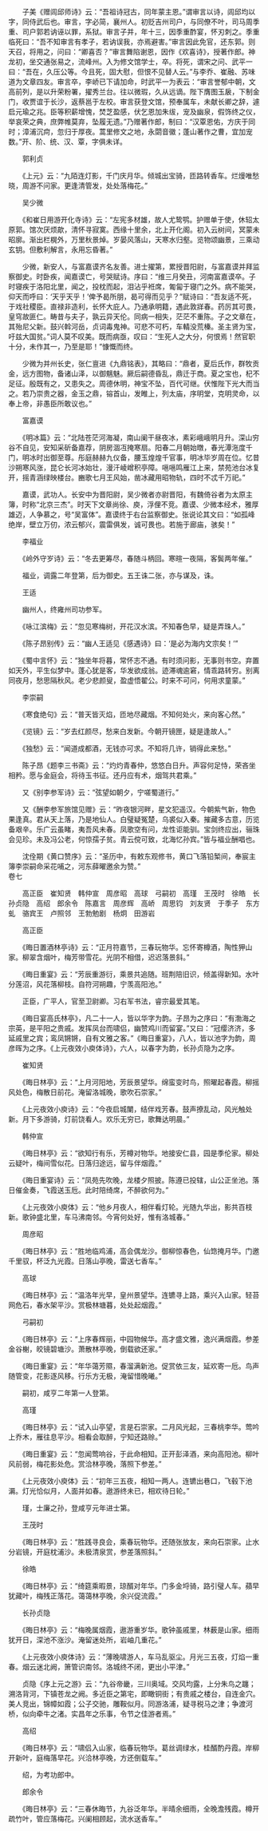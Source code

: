 <!-- { "loadSidebar": true } -->
　　子美《赠闾邱师诗》云：“吾祖诗冠古，同年蒙主恩。”谓审言以诗，闾邱均以字，同侍武后也。审言，字必简，襄州人。初贬吉州司户，与同僚不叶，司马周季重、司户郭若讷诬以罪，系狱。审言子并，年十三，因季重酢宴，怀刃刺之。季重临死曰：“吾不知审言有孝子，若讷误我，亦焉避害。”审言因此免官，还东郭。则天召，将用之，问曰：“卿喜否？”审言舞陷谢恩，因作《欢喜诗》，授著作郎。神龙初，坐交通张易之，流峰州。入为修文馆学士，卒。将死，谓宋之问、武平一曰：“吾在，久压公等。今且死，固大慰，但恨不见替人云。”与李乔、崔融、苏味道为文章四友。审言卒，李峤已下请加命，时武平一为表云：“审言誉郁中朝，文高前列，是以升荣粉署，擢秀兰台。往以微瑕，久从远谪。陛下膺图玉扆，下制金门，收贾谊于长沙，返蔡邕于左校。审言获登文馆，预奉属车，未献长卿之辞，遽启元瑜之兆。臣等积薪增愧，焚芝盈感，伏乞恩加朱绂，宠及幽泉，假饰终之仪，举哀荣之典，庶弊帷莫弃，坠履无遗。”乃赠著作郎，制曰：“汉覃恩佑，方庆于同时；漳浦沉疴，忽归于厚夜。蒿里修文之地，永閟音徽；蓬山著作之曹，宜加宠数。”开、阶、统、汉、覃，字俱未详。

　　郭利贞

　　《上元》云：“九陌连灯影，千门庆月华。倾城出宝骑，匝路转香车。烂熳唯愁晓，周游不问家。更逢清管发，处处落梅花。”

　　吴少微

　　《和崔日用游开化寺诗》云：“左宪多材雄，故人尤鸷鹗。护赠单于使，休轺太原郭。馆次厌烦歊，清怀寻寂寞。西缘十里余，北上开化阁。初入云树间，冥蒙未昭廓。渐出栏榥外，万里秋景焯。岁晏风落山，天寒水归壑。览物颂幽景，三乘动玄钥。但敷利解言，永用忘昏著。”

　　少微，新安人，与富嘉谟齐名友善。进士擢第，累授晋阳尉，与富嘉谟并拜监察御史。时卧疾，闻嘉谟亡，号哭赋诗。序曰：“维三月癸丑，河南富嘉谟卒。子时寝疾于洛阳北里，闻之，投枕而起，泪沾乎袵席，匍匐于寝门之外。病不能哭，仰天而呼曰：‘天乎天乎！’俾予曷所朋，曷可得而见乎？”赋诗曰：“吾友适不死，于戏社稷臣。直禄非造利，长怀大庇人。乃通承明籍，遇此敦牂春。药厉其可畏，皇穹故匪仁。畴昔与夫子，孰云异天伦。同病一相失，茫茫不重陈。子之文章在，其殆尼父新。鼓兴斡河岳，贞词毒鬼神。可悲不可朽，车輤没荒榛。圣主贤为宝，吁兹大国贫。”词人莫不叹美。既而病亟，叹曰：“生死人之大分，何恨焉！然官职十分，未作其一，乃至是耶！”慷慨而终。

　　少微为并州长史，张仁亶进《九鼎铭表》，其略曰：“鼎者，夏后氏作，群牧贡金，远方图物，备诸山泽，以御魑魅。厥后嗣德昏乱，鼎迁于商。夏之宝也，杞不足征。殷既有之，又患失之。周德休明，神宝不坠，百代可继。伏惟陛下光大而当之。若乃崇贵之器，金玉之鼎，镕首山，发睢上，列太庙，序明堂，克明灵命，以奉上帝，非愚臣所敢议也。”

　　富嘉谟

　　《明冰篇》云：“北陆苍茫河海凝，南山阑干昼夜冰，素彩峨峨明月升。深山穷谷不自见，安知采斫备嘉荐，阴房涸冱掩寒扇。阳春二月朝始暾，春光潭沲度千门，明冰时出御至尊。彤庭赫赫九仪备，腰玉煌煌千官事，明冰毕岁周在位。忆昔沙朔寒风涨，昆仑长河冰始壮，漫汗崚嶒积亭障。嗈嗈鸣雁江上来，禁苑池台冰复开，摇青涵绿映楼台。豳歌七月王风始，凿冰藏用昭物轨，四时不忒千万祀。”

　　嘉谟，武功人。长安中为晋阳尉，吴少微者亦尉晋阳，有魏倚谷者为太原主簿，时称“北京三杰”。时天下文章尚徐、庾，浮俚不竞。嘉谟、少微本经术，雅厚雄迈，人争慕之，号“吴富体”。嘉谟终于右台监察御史。张说论其文曰：“如孤峰绝岸，壁立万仞，浓云郁兴，震雷俱发，诚可畏也。若施于廊庙，骇矣！”

　　李福业

　　《岭外守岁诗》云：“冬去更筹尽，春随斗柄回。寒暄一夜隔，客鬓两年催。”

　　福业，调露二年登第，后为御史。五王诛二张，亦与谋及，诛。

　　王适

　　幽州人，终雍州司功参军。

　　《咏江滨梅》云：“忽见寒梅树，开花汉水滨。不知春色早，疑是弄珠人。”

　　《陈子昂别传》云：“幽人王适见《感遇诗》曰：‘是必为海内文宗矣！’”

　　《蜀中言怀》云：“独坐年将暮，常怀志不通。有时须问影，无事则书空。弃置如天外，平生似梦中。蓬心犹是客，华发欲成翁。迹滞魂逾窘，情乖路转穷。别离同夜月，愁思隔秋风。老少悲颜叟，盈虚悟翟公。时来不可问，何用求童蒙。”

　　李崇嗣

　　《寒食绝句》云：“普天皆灭焰，匝地尽藏烟。不知何处火，来向客心然。”

　　《览镜》云：“岁去红颜尽，愁来白发新。今朝开镜匣，疑是逢故人。”

　　《独愁》云：“闻道成都酒，无钱亦可求。不知将几许，销得此来愁。”

　　陈子昂《题李三书斋》云：“灼灼青春仲，悠悠白日升。声容何足恃，荣吝坐相矜。愿与金庭会，将待玉书征。还丹应有术，烟驾共君乘。”

　　又《别李参军诗》云：“弦望如朝夕，宁嗟蜀道行。”

　　又《酬李参军旅馆见赠》云：“昨夜银河畔，星文犯遥汉。今朝紫气新，物色果逢真。君从天上落，乃是地仙人。白璧疑冤楚，乌裘似入秦。摧藏多古意，历览备艰辛。乐广云虽睹，夷吾风未春。凤歌空有问，龙性讵能驯。宝剑终应出，骊珠会见珍。未及冯公老，何惊孺子贫。青云傥可致，北海忆孙宾。”皆与福业酬唱也。

　　沈佺期《黄口赞序》云：“圣历中，有敕东观修书，黄口飞落铅椠间，奉宸主簿李崇嗣命采花哺之，河东薛曜邀余为赞。”  
卷七

　　高正臣　崔知贤　韩仲宣　周彦昭　高球　弓嗣初　高瑾　王茂时　徐皓　长孙贞隐　高绍　郎余令　陈嘉言　周彦辉　高峤　周思钧　刘友贤　于季子　东方虬　骆宾王　卢照邻　王勃勉剧　杨炯　田游岩

　　高正臣

　　《晦日置酒林亭诗》云：“正月符嘉节，三春玩物华。忘怀寄樽酒，陶性狎山家。柳翠含烟叶，梅芳带雪花。光阴不相借，迟迟落景斜。”

　　《晦日重宴》云：“芳辰重游衍，乘景共追随。班荆陪旧识，倾盖得新知。水叶分莲沼，风花落柳枝。自符河朔趣，宁羡高阳池。”

　　正臣，广平人，官至卫尉卿。习右军书法，睿宗最爱其笔。

　　《晦日宴高氏林亭》，凡二十一人，皆以华字为韵。子昂为之序曰：“有渤海之宗英，是平阳之贵戚。发挥凤台而啸侣，幽赞鸡川而留宴。”又曰：“冠缨济济，多延戚里之宾；鸾凤锵锵，自有文雅之客。”《晦日重宴》，八人，皆以池字为韵，周彦晖为之序。《上元夜效小庾体诗》，六人，以春字为韵，长孙贞隐为之序。

　　崔知贤

　　《晦日林亭》云：“上月河阳地，芳辰景望华。绵蛮变时鸟，照曜起春霞。柳摇风处色，梅散日前花。淹留洛城晚，歌吹石崇家。”

　　《上元夜效小庾诗》云：“今夜启城闉，结伴戏芳春。鼓声撩乱动，风光触处新。月下多游骑，灯前饶看人。欢乐无穷已，歌舞达明晨。”

　　韩仲宣

　　《晦日林亭》云：“欲知行有乐，芳樽对物华。地接安仁县，园是季伦家。柳处云疑叶，梅间雪似花。日落归途远，留与伴烟霞。”

　　《晦日重宴诗》云：“凤苑先吹晚，龙楼夕照披。陈遵已投辖，山公正坐池。落日催金奏，飞霞送玉卮。此时陪绮席，不醉欲何为。”

　　《上元夜效小庾体》云：“他乡月夜人，相伴看灯轮。光随九华出，影共百枝新。歌钟盛北里，车马沸南邻。今宵何处好，惟有洛城春。”

　　周彦昭

　　《晦日林亭》云：“胜地临鸡浦，高会偶龙沙。御柳惊春色，仙筇掩月华。门邀千里驭，杯泛九光霞。日落山亭晚，雷送七香车。”

　　高球

　　《晦日林亭》云：“温洛年光早，皇州景望华。连镳寻上路，乘兴入山家。轻苔网危石，春水架平沙。赏极林塘暮，处处起烟霞。”

　　弓嗣初

　　《晦日林亭》云：“上序春辉丽，中园物候华。高才盛文雅，逸兴满烟霞。参差金谷榭，皎镜碧塘沙。萧散林亭晚，倒载欲还家。”

　　《晦日重宴》云：“年华蔼芳隰，春溜满新池。促赏依三友，延欢寄一卮。鸟声随管变，花影逐风移。行乐方无极，淹留惜晚曦。”

　　嗣初，咸亨二年第一人登第。

　　高瑾

　　《晦日林亭》云：“试入山亭望，言是石崇家。二月风光起，三春桃李华。莺吟上乔木，雁往息平沙。相看会取醉，宁知还路赊。”

　　《晦日重宴》云：“忽闻莺响谷，于此命相知。正开彭泽酒，来向高阳池。柳叶风前弱，梅花影处危。赏洽林亭晚，落照下参差。”

　　《上元夜效小庾体》云：“初年三五夜，相知一两人。连镳出巷口，飞毂下池漘。灯光恰似月，人面并如春。遨游终未已，相欢待日轮。”

　　瑾，士廉之孙，登咸亨元年进士第。

　　王茂时

　　《晦日林亭》云：“胜践寻良会，乘春玩物华。还随张放友，来向石崇家。止水分岩镜，开庭枕浦沙。未极清泉赏，参差落照斜。”

　　徐皓

　　《晦日林亭》云：“绮筵乘暇景，琼醑对年华。门多金埒骑，路引璧人车。蘋早犹藏叶，梅残正落花。蔼蔼林亭晚，余兴促流霞。”

　　长孙贞隐

　　《晦日林亭》云：“梅晚属烟霞，遨游重岁华。歌钟虽戚里，林薮是山家。细雨犹开日，深池不涨沙。淹留迷处所，岩岫几重花。”

　　《上元夜效小庾体诗》云：“薄晚啸游人，车马乱驱尘。月光三五夜，灯焰一重春。烟云迷北阙，箫管识南邻。洛城终不闭，更出小平津。”

　　贞隐《序上元之游》云：“九谷帝畿，三川奥域。交风均露，上分朱鸟之躔；溯洛背河，下镇苍龙之阙。多近臣之第宅，即瞰铜街；有贵戚之楼台，自连金穴。美人竞出，锦幛如霞；公子交驰，雕鞍似月。同游洛浦，疑寻税马之津；争渡河桥，似向牵牛之渚。实昌年之乐事，令节之佳游者焉。”

　　高绍

　　《晦日林亭》云：“啸侣入山家，临春玩物华。葛丝调绿水，桂醑酌丹霞。岸柳开新叶，庭梅落早花。兴洽林亭晚，方还倒载车。”

　　绍，为考功郎中。

　　郎余令

　　《晦日林亭》云：“三春休晦节，九谷泛年华。半晴余细雨，全晚澹残霞。樽开疏竹叶，管应落梅花。兴阑相顾起，流水送香车。”

